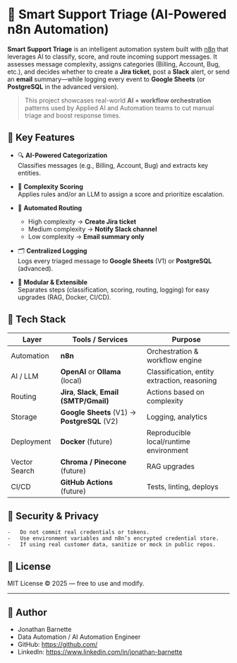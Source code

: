 # 🤖 Smart Support Triage (AI-Powered n8n Automation)

**Smart Support Triage** is an intelligent automation system built with [n8n](https://n8n.io/) that leverages AI to classify, score, and route incoming support messages. It assesses message complexity, assigns categories (Billing, Account, Bug, etc.), and decides whether to create a **Jira ticket**, post a **Slack** alert, or send an **email** summary—while logging every event to **Google Sheets** (or **PostgreSQL** in the advanced version).

> This project showcases real-world **AI + workflow orchestration** patterns used by Applied AI and Automation teams to cut manual triage and boost response times.

## 🔑 Key Features

- 🔍 **AI-Powered Categorization**  
  Classifies messages (e.g., Billing, Account, Bug) and extracts key entities.

- 🧮 **Complexity Scoring**  
  Applies rules and/or an LLM to assign a score and prioritize escalation.

- 🚦 **Automated Routing**  
  - High complexity → **Create Jira ticket**  
  - Medium complexity → **Notify Slack channel**  
  - Low complexity → **Email summary only**

- 🗂️ **Centralized Logging**  
  Logs every triaged message to **Google Sheets** (V1) or **PostgreSQL** (advanced).

- 🧰 **Modular & Extensible**  
  Separates steps (classification, scoring, routing, logging) for easy upgrades (RAG, Docker, CI/CD).

## 🧰 Tech Stack

| Layer | Tools / Services | Purpose |
|------|-------------------|---------|
| Automation | **n8n** | Orchestration & workflow engine |
| AI / LLM | **OpenAI** or **Ollama** (local) | Classification, entity extraction, reasoning |
| Routing | **Jira**, **Slack**, **Email (SMTP/Gmail)** | Actions based on complexity |
| Storage | **Google Sheets** (V1) → **PostgreSQL** (V2) | Logging, analytics |
| Deployment | **Docker** (future) | Reproducible local/runtime environment |
| Vector Search | **Chroma / Pinecone** (future) | RAG upgrades |
| CI/CD | **GitHub Actions** (future) | Tests, linting, deploys |

## 🔐 Security & Privacy
	-	Do not commit real credentials or tokens.
	-	Use environment variables and n8n’s encrypted credential store.
	-	If using real customer data, sanitize or mock in public repos.

##  🧾 License
MIT License © 2025 — free to use and modify.

---

## 👤 Author

 - Jonathan Barnette
 - Data Automation / AI Automation Engineer
 - GitHub: https://github.com/
 - LinkedIn: https://www.linkedin.com/in/jonathan-barnette
